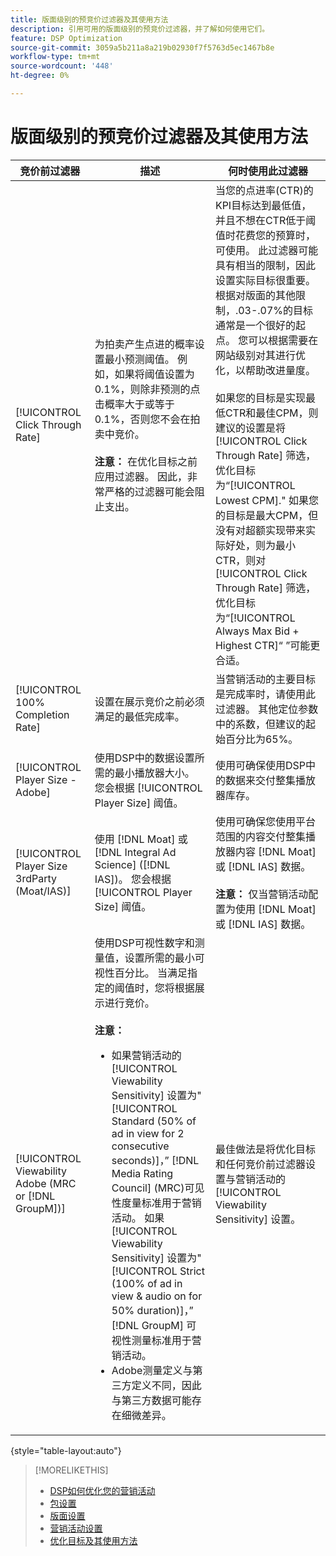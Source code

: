 ```yaml
---
title: 版面级别的预竞价过滤器及其使用方法
description: 引用可用的版面级别的预竞价过滤器，并了解如何使用它们。
feature: DSP Optimization
source-git-commit: 3059a5b211a8a219b02930f7f5763d5ec1467b8e
workflow-type: tm+mt
source-wordcount: '448'
ht-degree: 0%

---
```


# 版面级别的预竞价过滤器及其使用方法

| 竞价前过滤器 | 描述 | 何时使用此过滤器 |
| ---------------| ----------- | ---------------------- |
| [!UICONTROL Click Through Rate] | 为拍卖产生点进的概率设置最小预测阈值。 例如，如果将阈值设置为0.1%，则除非预测的点击概率大于或等于0.1%，否则您不会在拍卖中竞价。<br><br><b>注意：</b> 在优化目标之前应用过滤器。 因此，非常严格的过滤器可能会阻止支出。 | 当您的点进率(CTR)的KPI目标达到最低值，并且不想在CTR低于阈值时花费您的预算时，可使用。 此过滤器可能具有相当的限制，因此设置实际目标很重要。 根据对版面的其他限制，.03-.07%的目标通常是一个很好的起点。 您可以根据需要在网站级别对其进行优化，以帮助改进量度。<br><br>如果您的目标是实现最低CTR和最佳CPM，则建议的设置是将 [!UICONTROL Click Through Rate] 筛选，优化目标为“[!UICONTROL Lowest CPM].&quot; 如果您的目标是最大CPM，但没有对超额实现带来实际好处，则为最小CTR，则对 [!UICONTROL Click Through Rate] 筛选，优化目标为“[!UICONTROL Always Max Bid + Highest CTR]“ ”可能更合适。 |
| [!UICONTROL 100% Completion Rate] | 设置在展示竞价之前必须满足的最低完成率。 | 当营销活动的主要目标是完成率时，请使用此过滤器。 其他定位参数中的系数，但建议的起始百分比为65%。 |
| [!UICONTROL Player Size - Adobe] | 使用DSP中的数据设置所需的最小播放器大小。 您会根据 [!UICONTROL Player Size] 阈值。 | 使用可确保使用DSP中的数据来交付整集播放器库存。 |
| [!UICONTROL Player Size 3rdParty (Moat/IAS)] | 使用 [!DNL Moat] 或 [!DNL Integral Ad Science] ([!DNL IAS])。 您会根据 [!UICONTROL Player Size] 阈值。 | 使用可确保您使用平台范围的内容交付整集播放器内容 [!DNL Moat] 或 [!DNL IAS] 数据。<br><br><b>注意：</b> 仅当营销活动配置为使用 [!DNL Moat] 或 [!DNL IAS] 数据。 |
| [!UICONTROL Viewability Adobe (MRC or [!DNL GroupM])] | 使用DSP可视性数字和测量值，设置所需的最小可视性百分比。 当满足指定的阈值时，您将根据展示进行竞价。<br><br><b>注意：</b><ul><li>如果营销活动的 [!UICONTROL Viewability Sensitivity] 设置为&quot;[!UICONTROL Standard (50% of ad in view for 2 consecutive seconds)]，” [!DNL Media Rating Council] (MRC)可见性度量标准用于营销活动。 如果 [!UICONTROL Viewability Sensitivity] 设置为&quot;[!UICONTROL Strict (100% of ad in view & audio on for 50% duration)]，” [!DNL GroupM] 可视性测量标准用于营销活动。</li><li>Adobe测量定义与第三方定义不同，因此与第三方数据可能存在细微差异。</li></ul> | 最佳做法是将优化目标和任何竞价前过滤器设置与营销活动的 [!UICONTROL Viewability Sensitivity] 设置。 |

{style=&quot;table-layout:auto&quot;}

>[!MORELIKETHIS]
>
>* [DSP如何优化您的营销活动](optimization-how-dsp-optimizes-campaigns.md)
>* [包设置](/help/dsp/campaign-management/packages/package-settings.md)
>* [版面设置](/help/dsp/campaign-management/placements/placement-settings.md)
>* [营销活动设置](/help/dsp/campaign-management/campaigns/campaign-settings.md)
>* [优化目标及其使用方法](optimization-goals.md)


